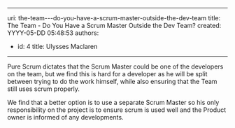 

---
uri: the-team---do-you-have-a-scrum-master-outside-the-dev-team
title: The Team - Do You Have a Scrum Master Outside the Dev Team?
created: YYYY-05-DD 05:48:53
authors:
  - id: 4
    title: Ulysses Maclaren
---




<span class='intro'> Pure Scrum dictates that the Scrum Master could be one of the developers on the team, but we find this is hard for a developer as he will be split between trying to do the work himself, while also ensuring that the Team still uses scrum properly. </span>

​We find that a better option is to use a separate Scrum Master so his only responsibility on the project is to ensure scrum is used well and the Product owner is informed of any developments.


